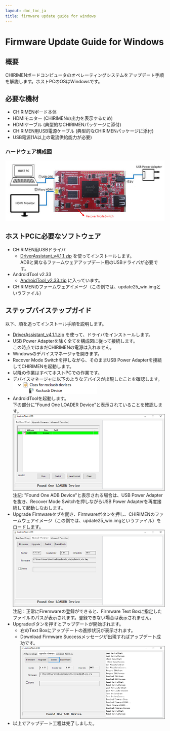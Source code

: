 ```yaml
---
layout: doc_toc_ja
title: firmware update guide for windows
---
```

# Firmware Update Guide for Windows

## 概要
CHIRIMENボードコンピュータのオペレーティングシステムをアップデート手順を解説します。ホストPCのOSはWindowsです。

## 必要な機材
- CHIRIMENボード本体
- HDMIモニター (CHIRIMENの出力を表示するため)
- HDMIケーブル (典型的なCHIRIMENパッケージに添付)
- CHIRIMEN用USB電源ケーブル (典型的なCHIRIMENパッケージに添付)
- USB電源(1A以上の電流供給能力が必要)

### ハードウェア構成図
![chirimen_fwup_conf](../images/chirimen_fwup_conf.jpg) 

## ホストPCに必要なソフトウェア
- CHIRIMEN用USBドライバ
  - [DriverAssistant_v4.1.1.zip](https://github.com/MozOpenHard/CHIRIMEN-tools/blob/master/DriverAssistant_v4.1.1.zip) を使ってインストールします。  
ADBと異なるファームウェアアップデート用のUSBドライバが必要です。
- AndroidTool v2.33
  - [AndroidTool_v2.33.zip](https://github.com/MozOpenHard/CHIRIMEN-tools/blob/master/AndroidTool_v2.33.zip) に入っています。
- CHIRIMENのファームウェアイメージ（この例では、update25_win.imgというファイル）

## ステップバイステップガイド
以下、順を追ってインストール手順を説明します。

- [DriverAssistant_v4.1.1.zip](https://github.com/MozOpenHard/CHIRIMEN-tools/blob/master/DriverAssistant_v4.1.1.zip) を使って、ドライバをインストールします。
- USB Power Adapterを除く全てを構成図に従って接続します。  
この時点ではまだCHIRIMENの電源は入れません。
- Windowsのデバイスマネージャを開きます。
- Recover Mode Switchを押しながら、そのままUSB Power Adapterを接続してCHIRIMENを起動します。
- 以降の作業はすべてホストPCでの作業です。
- デバイスマネージャに以下のようなデバイスが出現したことを確認します。  
![AndroidTool3](../images/AndroidTool3.png) 
- AndroidToolを起動します。  
下の部分に"Found One LOADER Device"と表示されていることを確認します。
![AndroidTool2](../images/AndroidTool2.png)   
注記: "Found One ADB Device"と表示される場合は、USB Power Adapterを抜き、Recover Mode Switchを押しながらUSB Power Adapterを再度接続して起動しなおします。
- Upgrade Firmwareタブを開き、Firmwareボタンを押し、CHIRIMENのファームウェアイメージ（この例では、update25_win.imgというファイル）をロードします。  
![AndroidTool4](../images/AndroidTool4.png)   
注記：正常にFiremwareの登録ができると、Firmware Text Boxに指定したファイルのパスが表示されます。登録できない場合は表示されません。
- Upgradeボタンを押すとアップデートが開始されます。
  - 右のText Boxにアップデートの進捗状況が表示されます。
  - Download Firmware Successメッセージが出現すればアップデート成功です。  
![AndroidTool5](../images/AndroidTool5.png) 
- 以上でアップデート工程は完了しました。
